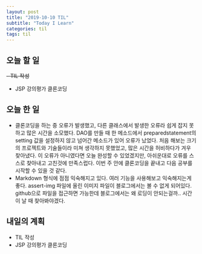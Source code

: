 ```yaml
---
layout: post
title: "2019-10-10 TIL"
subtitle: "Today I Learn"
categories: til
tags: til
---
```



## 오늘 할 일
~~- TIL 작성~~
- JSP 강의평가 클론코딩


## 오늘 한 일
- 클론코딩을 하는 중 오류가 발생했고, 다른 클래스에서 발생한 오류라 쉽게 잡지 못하고 많은 시간을 소모했다. DAO를 만들 때 한 메소드에서 preparedstatement의 setting 값을 설정하지 않고 넘어간 메소드가 있어 오류가 났었다. 처음 해보는 크기의 프로젝트와 기술들이라 미쳐 생각하지 못했었고, 많은 시간을 허비하다가 겨우 찾아냈다. 이 오류가 아니였다면 오늘 완성할 수 있었겠지만, 아쉬운대로 오류를 스스로 찾아내고 고친것에 만족스럽다. 이번 주 안에 클론코딩을 끝내고 다음 공부를 시작할 수 있을 것 같다.
- Markdown 형식에 점점 익숙해지고 있다. 여러 기능을 사용해보고 익숙해지는게 좋다. assert-img 파일에 올린 이미지 파일이 블로그에서는 볼 수 없게 되어있다. github으로 파일을 접근하면 가능한데 블로그에서는 왜 로딩이 안되는걸까.. 시간이 날 때 찾아봐야겠다. 


## 내일의 계획
- TIL 작성
- JSP 강의평가 클론코딩